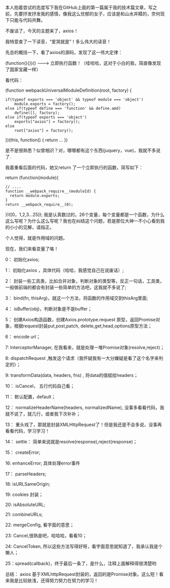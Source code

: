 本人抱着尝试的态度写下我在GitHub上面的第一篇属于我的技术篇文章，写之前，先要抒发抒发我的感情，像我这么忧郁的女子，应该是和山水并糅的，奈何现下只能与代码共舞。

不废话了，今天的主题来了，axios！

我特意查了一下读音，“爱哭就是”！多么伟大的读音！

先总的概括一下，看了axios的源码，发现了这一伟大定律：

(function(){})() ---> 立即执行函数！（哇哈哈，这对于小白的我，简直像发现了国家宝藏一样）

看代码：

(function webpackUniversalModuleDefinition(root, factory) {

	if(typeof exports === 'object' && typeof module === 'object')
		module.exports = factory();
	else if(typeof define === 'function' && define.amd)
		define([], factory);
	else if(typeof exports === 'object')
		exports["axios"] = factory();
	else
		root["axios"] = factory();
})(this, function() {
  return ...
})

是不是很熟悉？似曾相识？对，哪哪都有这个东西(juquery，vue)，我就不多说了.

我着重看后面的代码，她又return 了一个立即执行的函数，简写如下：

  return (function(module){

    // ....
    function __webpack_require__(moduleId) {
      return module.exports;
    }
    return __webpack_require__(0);
  })([0，1,2,3...25]);
 我是认真数过的，26个变量，每个变量都是一个函数，为什么这么写呢？为什么这么写呢？我也在纠结这个问题，若是那位大神一不小心看到我的小小的见解，请指正。

 个人觉得，就是作用域的问题。

  现在，我们来看变量了咯！

  0： 初始化axios;

  1： 初始化axios ，具体代码（哈哈，我感觉自己在说废话）;

  2： 封装一些工具类，比如合并对象，判断对象的类型等，反正一句话，工具类，一般做前端的都会有封装一些简单的方法吧，这我就不多说了;

  3： bind(fn, thisArg)，就这一个方法，将函数的作用域交到thisArg里面;

  4： isBuffer(obj)，判断对象是不是buffer；

  5： 创建Axios构造函数，创建Axios.prototype.request 原型，返回Promise对象，根据request封装put,post,patch, delete,get,head,options原型方法；

  6： encode url；

  7: InterceptorManager, 在我看来，就是处理一堆Promise对象(resolve,reject)；

  8: dispatchRequest ,触发这个请求（我怀疑我有一大分嫌疑是看了这个名字来判定的）；

  9: transformData(data, headers, fns) , 将data的值赋给headers；

  10： isCancel， 五行代码自己看；

  11： 默认配置，default；

  12： normalizeHeaderName(headers, normalizedName), 没事多看看代码，我就不说了，就几行，或者我下次补补；

  13： 重头戏了，那就是封装XMLHttpRequest了！但是我还是不会多说，没事再看看代码，学习学习！

  14： settle： 简单来说就是resolve(response),reject(response)；

  15： createError;

  16:  enhanceError; 具体处理error事件

  17： parseHeaders;

  18: isURLSameOrigin;

  19: cookies 封装；

  20: isAbsoluteURL;

  21: combineURLs;

  22: mergeConfig, 看字面的意思；

  23: Cancel,很熟是吧，哈哈哈，看看10；

  24: CancelToken, 所以这些方法写得好呀，看字面意思就知道了，我承认我是个懒人；

  25：spread(callback)，终于最后一条了，是什么，注释上面解释得很清楚哟


  总结： axios 基于XMLhttpRequest封装的，返回的是Promise对象。这么短！看来我是比较肤浅，还得努力努力在努力的学习！
